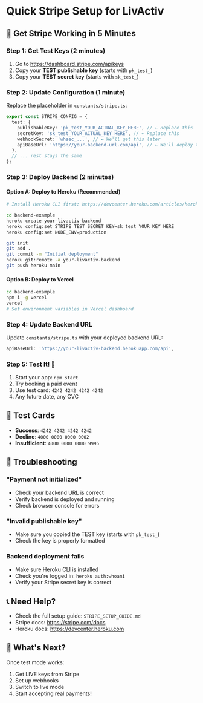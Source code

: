 # Quick Stripe Setup for LivActiv

## 🚀 Get Stripe Working in 5 Minutes

### Step 1: Get Test Keys (2 minutes)
1. Go to https://dashboard.stripe.com/apikeys
2. Copy your **TEST publishable key** (starts with `pk_test_`)
3. Copy your **TEST secret key** (starts with `sk_test_`)

### Step 2: Update Configuration (1 minute)
Replace the placeholder in `constants/stripe.ts`:

```typescript
export const STRIPE_CONFIG = {
  test: {
    publishableKey: 'pk_test_YOUR_ACTUAL_KEY_HERE', // ← Replace this
    secretKey: 'sk_test_YOUR_ACTUAL_KEY_HERE', // ← Replace this
    webhookSecret: 'whsec_...', // ← We'll get this later
    apiBaseUrl: 'https://your-backend-url.com/api', // ← We'll deploy this
  },
  // ... rest stays the same
};
```

### Step 3: Deploy Backend (2 minutes)

#### Option A: Deploy to Heroku (Recommended)
```bash
# Install Heroku CLI first: https://devcenter.heroku.com/articles/heroku-cli

cd backend-example
heroku create your-livactiv-backend
heroku config:set STRIPE_TEST_SECRET_KEY=sk_test_YOUR_KEY_HERE
heroku config:set NODE_ENV=production

git init
git add .
git commit -m "Initial deployment"
heroku git:remote -a your-livactiv-backend
git push heroku main
```

#### Option B: Deploy to Vercel
```bash
cd backend-example
npm i -g vercel
vercel
# Set environment variables in Vercel dashboard
```

### Step 4: Update Backend URL
Update `constants/stripe.ts` with your deployed backend URL:
```typescript
apiBaseUrl: 'https://your-livactiv-backend.herokuapp.com/api',
```

### Step 5: Test It! 🎉
1. Start your app: `npm start`
2. Try booking a paid event
3. Use test card: `4242 4242 4242 4242`
4. Any future date, any CVC

## 🧪 Test Cards
- **Success**: `4242 4242 4242 4242`
- **Decline**: `4000 0000 0000 0002`
- **Insufficient**: `4000 0000 0000 9995`

## 🔧 Troubleshooting

### "Payment not initialized"
- Check your backend URL is correct
- Verify backend is deployed and running
- Check browser console for errors

### "Invalid publishable key"
- Make sure you copied the TEST key (starts with `pk_test_`)
- Check the key is properly formatted

### Backend deployment fails
- Make sure Heroku CLI is installed
- Check you're logged in: `heroku auth:whoami`
- Verify your Stripe secret key is correct

## 📞 Need Help?
- Check the full setup guide: `STRIPE_SETUP_GUIDE.md`
- Stripe docs: https://stripe.com/docs
- Heroku docs: https://devcenter.heroku.com

## 🎯 What's Next?
Once test mode works:
1. Get LIVE keys from Stripe
2. Set up webhooks
3. Switch to live mode
4. Start accepting real payments! 